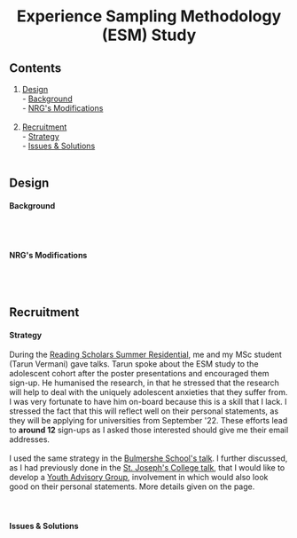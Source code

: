 <h1 align="center"> Experience Sampling Methodology (ESM) Study </h1>

## Contents
1. [Design](esm1.md#design)<br> - [Background](esm1.md#background)<br> - [NRG's Modifications](esm1.md#nrgs-modifications)<br><br>
2. [Recruitment](esm1.md#recruitment)<br> - [Strategy](esm1.md#strategy)<br> - [Issues & Solutions](esm1.md#issues--solutions)<br><br>

## Design
#### Background

<br>
<br>

#### NRG's Modifications

<br>
<br>

## Recruitment
#### Strategy
During the [Reading Scholars Summer Residential](https://angadsahni93.github.io/outreach.html#--5th-7th-july-2022-summer-residential), me and my MSc student (Tarun Vermani) gave talks. Tarun spoke about the ESM study to the adolescent cohort after the poster presentations and encouraged them sign-up. He humanised the research, in that he stressed that the research will help to deal with the uniquely adolescent anxieties that they suffer from. I was very fortunate to have him on-board because this is a skill that I lack. I stressed the fact that this will reflect well on their personal statements, as they will be applying for universities from September '22. These efforts lead to <b>around 12</b> sign-ups as I asked those interested should give me their email addresses. 
<br>
<br>
I used the same strategy in the [Bulmershe School's talk](https://angadsahni93.github.io/outreach.html#bulmershe-school). I further discussed, as I had previously done in the [St. Joseph's College talk](https://angadsahni93.github.io/outreach.html#st-josephs-college), that I would like to develop a [Youth Advisory Group](https://angadsahni93.github.io/yga.html), involvement in which would also look good on their personal statements. More details given on the page.  
<br>
<br>

#### Issues & Solutions


<br>
<br>
<br>
<br>
